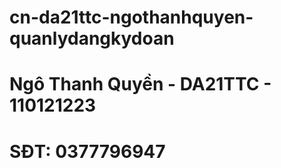 # cn-da21ttc-ngothanhquyen-quanlydangkydoan
# Ngô Thanh Quyền - DA21TTC - 110121223
# SĐT: 0377796947
